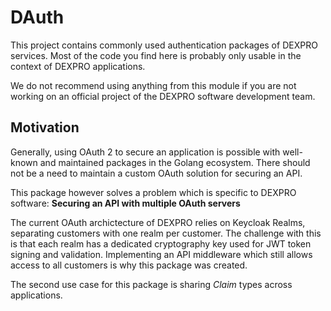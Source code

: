 # DAuth

This project contains commonly used authentication packages of DEXPRO services.
Most of the code you find here is probably only usable in the context of DEXPRO applications.

We do not recommend using anything from this module if you are not working on an official project
of the DEXPRO software development team.

## Motivation

Generally, using OAuth 2 to secure an application is possible with well-known and maintained packages
in the Golang ecosystem. There should not be a need to maintain a custom OAuth solution for securing an API.

This package however solves a problem which is specific to DEXPRO software: **Securing an API with multiple OAuth servers**

The current OAuth archictecture of DEXPRO relies on Keycloak Realms, separating customers with one realm per customer.
The challenge with this is that each realm has a dedicated cryptography key used for JWT token signing and validation.
Implementing an API middleware which still allows access to all customers is why this package was created.

The second use case for this package is sharing _Claim_ types across applications.
